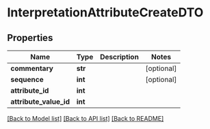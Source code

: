 # InterpretationAttributeCreateDTO

## Properties
Name | Type | Description | Notes
------------ | ------------- | ------------- | -------------
**commentary** | **str** |  | [optional] 
**sequence** | **int** |  | [optional] 
**attribute_id** | **int** |  | 
**attribute_value_id** | **int** |  | 

[[Back to Model list]](../README.md#documentation-for-models) [[Back to API list]](../README.md#documentation-for-api-endpoints) [[Back to README]](../README.md)


